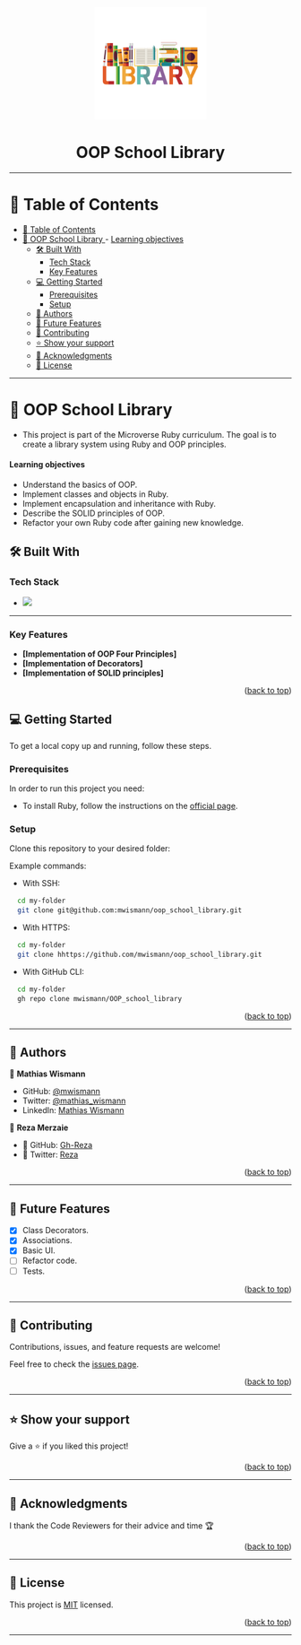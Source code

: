 <a name="readme-top"></a>

<div align="center">
    <img src="assets/school_library_icon.png" alt="Library Sign" width="200"  height="auto" />
    <h1><b>OOP School Library</b></h1>
</div>

---

<!-- TABLE OF CONTENTS -->

# 📗 Table of Contents

- [📗 Table of Contents](#-table-of-contents)
- [📖 OOP School Library ](#-oop-school-library-) - [Learning objectives](#learning-objectives)
  - [🛠 Built With ](#-built-with-)
    - [Tech Stack ](#tech-stack-)
    - [Key Features ](#key-features-)
  - [💻 Getting Started ](#-getting-started-)
    - [Prerequisites](#prerequisites)
    - [Setup](#setup)
  - [👥 Authors ](#-authors-)
  - [🔭 Future Features ](#-future-features-)
  - [🤝 Contributing ](#-contributing-)
  - [⭐️ Show your support ](#️-show-your-support-)
  - [🙏 Acknowledgments ](#-acknowledgments-)
  - [📝 License ](#-license-)

---

<!-- PROJECT DESCRIPTION -->

# 📖 OOP School Library <a name="about-project"></a>

- This project is part of the Microverse Ruby curriculum. The goal is to create a library system using Ruby and OOP principles.

#### Learning objectives

- Understand the basics of OOP.
- Implement classes and objects in Ruby.
- Implement encapsulation and inheritance with Ruby.
- Describe the SOLID principles of OOP.
- Refactor your own Ruby code after gaining new knowledge.

## 🛠 Built With <a name="built-with"></a>

### Tech Stack <a name="tech-stack"></a>

  <ul>
    <li>
      <a href="https://www.ruby-lang.org/en/">
        <img src="https://skillicons.dev/icons?i=ruby"/>
      </a>
    </li>
  </ul>

---

<!-- Features -->

### Key Features <a name="key-features"></a>

- **[Implementation of OOP Four Principles]**
- **[Implementation of Decorators]**
- **[Implementation of SOLID principles]**

<p align="right">(<a href="#readme-top">back to top</a>)</p>

<!-- GETTING STARTED -->

## 💻 Getting Started <a name="getting-started"></a>

To get a local copy up and running, follow these steps.

### Prerequisites

In order to run this project you need:

- To install Ruby, follow the instructions on the [official page](https://www.ruby-lang.org/en/documentation/installation/).

### Setup

Clone this repository to your desired folder:

Example commands:

- With SSH:

```bash
  cd my-folder
  git clone git@github.com:mwismann/oop_school_library.git
```

- With HTTPS:

```bash
  cd my-folder
  git clone hhttps://github.com/mwismann/oop_school_library.git
```

- With GitHub CLI:

```bash
  cd my-folder
  gh repo clone mwismann/OOP_school_library
```

<p align="right">(<a href="#readme-top">back to top</a>)</p>

---

<!-- AUTHORS -->

## 👥 Authors <a name="authors"></a>

👤 **Mathias Wismann**

- GitHub: [@mwismann](https://github.com/mwismann)
- Twitter: [@mathias_wismann](https://twitter.com/mathias_wismann)
- LinkedIn: [Mathias Wismann](https://www.linkedin.com/in/mathias-wismann/)

👤 **Reza Merzaie**

- 👤 GitHub: [Gh-Reza](https://github.com/Gh-Reza)
- 👤 Twitter: [Reza](https://twitter.com/reza-mezaie)

<p align="right">(<a href="#readme-top">back to top</a>)</p>

---

<!-- FUTURE FEATURES -->

## 🔭 Future Features <a name="future-features"></a>

- [x] Class Decorators.
- [x] Associations.
- [x] Basic UI.
- [ ] Refactor code.
- [ ] Tests.

<p align="right">(<a href="#readme-top">back to top</a>)</p>

---

<!-- CONTRIBUTING -->

## 🤝 Contributing <a name="contributing"></a>

Contributions, issues, and feature requests are welcome!

Feel free to check the [issues page](https://github.com/mwismann/oop_school_library/issues).

<p align="right">(<a href="#readme-top">back to top</a>)</p>

---

<!-- SUPPORT -->

## ⭐️ Show your support <a name="support"></a>

Give a ⭐ if you liked this project!

<p align="right">(<a href="#readme-top">back to top</a>)</p>

---

<!-- ACKNOWLEDGEMENTS -->

## 🙏 Acknowledgments <a name="acknowledgements"></a>

I thank the Code Reviewers for their advice and time 🏆

<p align="right">(<a href="#readme-top">back to top</a>)</p>

---

<!-- LICENSE -->

## 📝 License <a name="license"></a>

This project is [MIT](./LICENSE) licensed.

<p align="right">(<a href="#readme-top">back to top</a>)</p>

---
